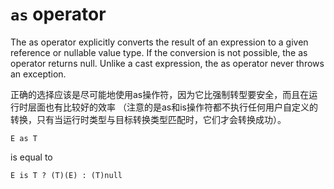 # `as` operator

The as operator explicitly converts the result of an expression to a given reference or nullable value type. 
If the conversion is not possible, the as operator returns null. 
Unlike a cast expression, the as operator never throws an exception.



正确的选择应该是尽可能地使用as操作符，因为它比强制转型要安全，而且在运行时层面也有比较好的效率
（注意的是as和is操作符都不执行任何用户自定义的转换，只有当运行时类型与目标转换类型匹配时，它们才会转换成功）。

    E as T
    
is equal to
    
    E is T ? (T)(E) : (T)null
